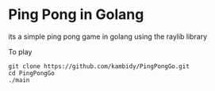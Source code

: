# Ping Pong in Golang

its a simple ping pong game in golang using the raylib library

To play

```
git clone https://github.com/kambidy/PingPongGo.git
cd PingPongGo
./main
```
